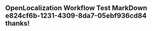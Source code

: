 <properties
ms.topic="hero-topic"
ms.test1="hero-topic"
ms.test2="test"/>


## OpenLocalization Workflow Test MarkDown e824cf6b-1231-4309-8da7-05ebf936cd84 thanks!



<!--HONumber=Aug16_HO3-->


